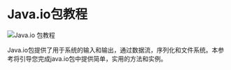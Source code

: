 # Java.io包教程

![](../img/1-14042522251I13.png "Java.io 包教程") 

Java.io包提供了用于系统的输入和输出，通过数据流，序列化和文件系统。本参考将引导您完成java.io包中提供简单，实用的方法和实例。


